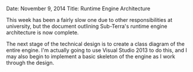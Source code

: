 Date: November 9, 2014
Title: Runtime Engine Architecture

This week has been a fairly slow one due to other responsibilities at university, but the document outlining Sub-Terra's runtime engine architecture is now complete.

The next stage of the technical design is to create a class diagram of the entire engine. I'm actually going to use Visual Studio 2013 to do this, and I may also begin to implement a basic skeleton of the engine as I work through the design.
